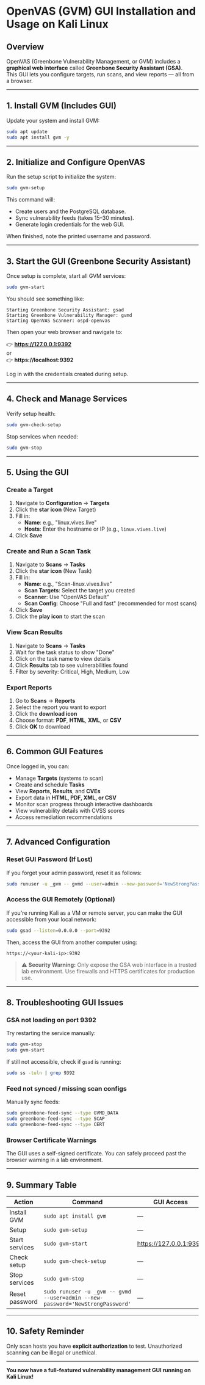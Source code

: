 # OpenVAS (GVM) GUI Installation and Usage on Kali Linux

## Overview

OpenVAS (Greenbone Vulnerability Management, or GVM) includes a **graphical web interface** called **Greenbone Security Assistant (GSA)**.  
This GUI lets you configure targets, run scans, and view reports — all from a browser.

---

## 1. Install GVM (Includes GUI)

Update your system and install GVM:

```bash
sudo apt update
sudo apt install gvm -y
```

---

## 2. Initialize and Configure OpenVAS

Run the setup script to initialize the system:

```bash
sudo gvm-setup
```

This command will:
- Create users and the PostgreSQL database.
- Sync vulnerability feeds (takes 15–30 minutes).
- Generate login credentials for the web GUI.

When finished, note the printed username and password.

---

## 3. Start the GUI (Greenbone Security Assistant)

Once setup is complete, start all GVM services:

```bash
sudo gvm-start
```

You should see something like:

```
Starting Greenbone Security Assistant: gsad
Starting Greenbone Vulnerability Manager: gvmd
Starting OpenVAS Scanner: ospd-openvas
```

Then open your web browser and navigate to:

👉 **https://127.0.0.1:9392**  
or  
👉 **https://localhost:9392**

Log in with the credentials created during setup.

---

## 4. Check and Manage Services

Verify setup health:

```bash
sudo gvm-check-setup
```

Stop services when needed:

```bash
sudo gvm-stop
```

---

## 5. Using the GUI

### Create a Target

1. Navigate to **Configuration** → **Targets**
2. Click the **star icon** (New Target)
3. Fill in:
   - **Name**: e.g., "linux.vives.live"
   - **Hosts**: Enter the hostname or IP (e.g., `linux.vives.live`)
4. Click **Save**

### Create and Run a Scan Task

1. Navigate to **Scans** → **Tasks**
2. Click the **star icon** (New Task)
3. Fill in:
   - **Name**: e.g., "Scan-linux.vives.live"
   - **Scan Targets**: Select the target you created
   - **Scanner**: Use "OpenVAS Default"
   - **Scan Config**: Choose "Full and fast" (recommended for most scans)
4. Click **Save**
5. Click the **play icon** to start the scan

### View Scan Results

1. Navigate to **Scans** → **Tasks**
2. Wait for the task status to show "Done"
3. Click on the task name to view details
4. Click **Results** tab to see vulnerabilities found
5. Filter by severity: Critical, High, Medium, Low

### Export Reports

1. Go to **Scans** → **Reports**
2. Select the report you want to export
3. Click the **download icon**
4. Choose format: **PDF**, **HTML**, **XML**, or **CSV**
5. Click **OK** to download

---

## 6. Common GUI Features

Once logged in, you can:
- Manage **Targets** (systems to scan)
- Create and schedule **Tasks**
- View **Reports**, **Results**, and **CVEs**
- Export data in **HTML, PDF, XML, or CSV**
- Monitor scan progress through interactive dashboards
- View vulnerability details with CVSS scores
- Access remediation recommendations

---

## 7. Advanced Configuration

### Reset GUI Password (If Lost)

If you forget your admin password, reset it as follows:

```bash
sudo runuser -u _gvm -- gvmd --user=admin --new-password='NewStrongPassword'
```

### Access the GUI Remotely (Optional)

If you're running Kali as a VM or remote server, you can make the GUI accessible from your local network:

```bash
sudo gsad --listen=0.0.0.0 --port=9392
```

Then, access the GUI from another computer using:

```
https://<your-kali-ip>:9392
```

> ⚠️ **Security Warning:** Only expose the GSA web interface in a trusted lab environment. Use firewalls and HTTPS certificates for production use.

---

## 8. Troubleshooting GUI Issues

### GSA not loading on port 9392

Try restarting the service manually:

```bash
sudo gvm-stop
sudo gvm-start
```

If still not accessible, check if `gsad` is running:

```bash
sudo ss -tuln | grep 9392
```

### Feed not synced / missing scan configs

Manually sync feeds:

```bash
sudo greenbone-feed-sync --type GVMD_DATA
sudo greenbone-feed-sync --type SCAP
sudo greenbone-feed-sync --type CERT
```

### Browser Certificate Warnings

The GUI uses a self-signed certificate. You can safely proceed past the browser warning in a lab environment.

---

## 9. Summary Table

| Action | Command | GUI Access |
|--------|----------|------------|
| Install GVM | `sudo apt install gvm` | — |
| Setup | `sudo gvm-setup` | — |
| Start services | `sudo gvm-start` | https://127.0.0.1:9392 |
| Check setup | `sudo gvm-check-setup` | — |
| Stop services | `sudo gvm-stop` | — |
| Reset password | `sudo runuser -u _gvm -- gvmd --user=admin --new-password='NewStrongPassword'` | — |

---

## 10. Safety Reminder

Only scan hosts you have **explicit authorization** to test. Unauthorized scanning can be illegal or unethical.

---

**You now have a full-featured vulnerability management GUI running on Kali Linux!**
